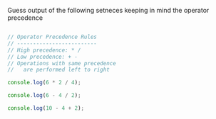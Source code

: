 Guess output of the following setneces keeping in mind the operator precedence
```js

// Operator Precedence Rules
// -------------------------
// High precedence: * /
// Low precedence: + -
// Operations with same precedence 
//   are performed left to right

console.log(6 * 2 / 4);

console.log(6 - 4 / 2);

console.log(10 - 4 + 2);
```
